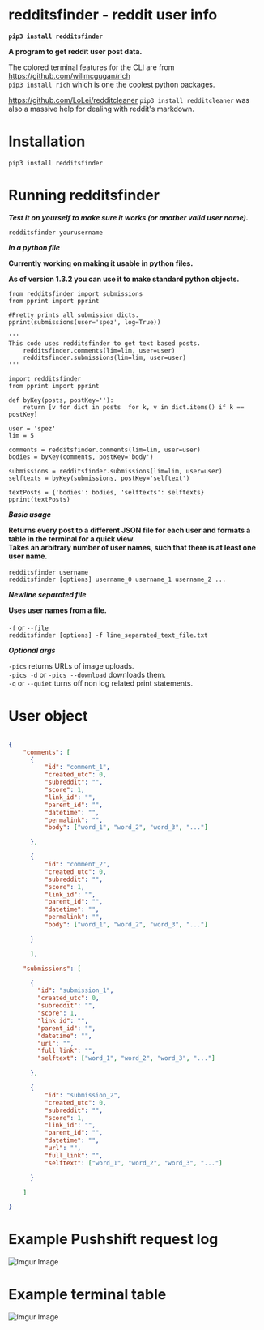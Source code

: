 # redditsfinder - reddit user info
**`pip3 install redditsfinder`**

**A program to get reddit user post data.**

The colored terminal features for the CLI are from https://github.com/willmcgugan/rich \
`pip3 install rich` which is one the coolest python packages.

https://github.com/LoLei/redditcleaner `pip3 install redditcleaner` was also a massive help for dealing with reddit's markdown.

# Installation
`pip3 install redditsfinder`

# Running redditsfinder

***Test it on yourself to make sure it works (or another valid user name).***

`redditsfinder yourusername`

***In a python file***

**Currently working on making it usable in python files.**

**As of version 1.3.2 you can use it to make standard python objects.**

```python3
from redditsfinder import submissions
from pprint import pprint

#Pretty prints all submission dicts.
pprint(submissions(user='spez', log=True))

```


```python3
'''
This code uses redditsfinder to get text based posts.
    redditsfinder.comments(lim=lim, user=user)
    redditsfinder.submissions(lim=lim, user=user)
'''

import redditsfinder
from pprint import pprint

def byKey(posts, postKey=''):
    return [v for dict in posts  for k, v in dict.items() if k == postKey]

user = 'spez'
lim = 5

comments = redditsfinder.comments(lim=lim, user=user)
bodies = byKey(comments, postKey='body')

submissions = redditsfinder.submissions(lim=lim, user=user)
selftexts = byKey(submissions, postKey='selftext')

textPosts = {'bodies': bodies, 'selftexts': selftexts}
pprint(textPosts)

```

***Basic usage***

**Returns every post to a different JSON file for each user and formats a table in the terminal for a quick view.\
Takes an arbitrary number of user names, such that there is at least one user name.**\
\
`redditsfinder username`\
`redditsfinder [options] username_0 username_1 username_2 ...`

***Newline separated file***

**Uses user names from a file.**\
\
`-f` or `--file`\
`redditsfinder [options] -f line_separated_text_file.txt`

***Optional args***

`-pics` returns URLs of image uploads.\
`-pics -d` or `-pics --download` downloads them.\
`-q` or `--quiet` turns off non log related print statements.

# User object
```json

{
    "comments": [
      {
          "id": "comment_1",
          "created_utc": 0,
          "subreddit": "",
          "score": 1,
          "link_id": "",
          "parent_id": "",
          "datetime": "",
          "permalink": "",
          "body": ["word_1", "word_2", "word_3", "..."]

      },

      {
          "id": "comment_2",
          "created_utc": 0,
          "subreddit": "",
          "score": 1,
          "link_id": "",
          "parent_id": "",
          "datetime": "",
          "permalink": "",
          "body": ["word_1", "word_2", "word_3", "..."]

      }

      ],

    "submissions": [

      {
        "id": "submission_1",
        "created_utc": 0,
        "subreddit": "",
        "score": 1,
        "link_id": "",
        "parent_id": "",
        "datetime": "",
        "url": "",
        "full_link": "",
        "selftext": ["word_1", "word_2", "word_3", "..."]

      },

      {
          "id": "submission_2",
          "created_utc": 0,
          "subreddit": "",
          "score": 1,
          "link_id": "",
          "parent_id": "",
          "datetime": "",
          "url": "",
          "full_link": "",
          "selftext": ["word_1", "word_2", "word_3", "..."]

      }

    ]

}

```

# Example Pushshift request log
![Imgur Image](https://imgur.com/VJDzFAh.png)

# Example terminal table
![Imgur Image](https://imgur.com/ZncrWFX.png)
